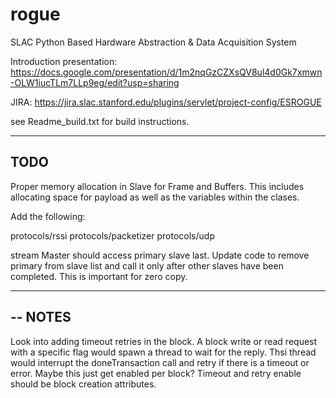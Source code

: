 # rogue
SLAC Python Based Hardware Abstraction &amp; Data Acquisition System

Introduction presentation: 
https://docs.google.com/presentation/d/1m2nqGzCZXsQV8ul4d0Gk7xmwn-OLW1iucTLm7LLp9eg/edit?usp=sharing

JIRA:
https://jira.slac.stanford.edu/plugins/servlet/project-config/ESROGUE

see Readme_build.txt for build instructions.

------------------
TODO
------------------

Proper memory allocation in Slave for Frame and Buffers. This includes allocating
space for payload as well as the variables within the clases.

Add the following:

protocols/rssi
protocols/packetizer
protocols/udp

stream Master should access primary slave last. Update code to remove primary from slave list and call it only after other slaves have been completed. This is important for zero copy.

-------------------------------------
-- NOTES
-------------------------------------

Look into adding timeout retries in the block. A block write or read request with a specific flag would spawn a thread to wait for the reply. Thsi thread would interrupt the doneTransaction call and retry if there is a timeout or error. Maybe this just get enabled per block? Timeout and retry enable should be block creation attributes.

